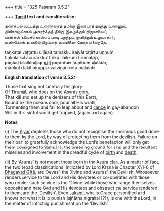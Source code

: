 +++
title = "325 Pasuram 3.5.2"

+++
**[Tamil](/definition/tamil#history "show Tamil definitions") text and transliteration:**

தண்கடல் வட்டத்து உள்ளாரைத் தமக்கு இரையாத் தடிந்து உண்ணும்,  
திண்கழல்கால் அசுரர்க்குத் தீங்கு இழைக்கும் திருமாலைப்,  
பண்கள் தலைக்கொள்ளப் பாடி பறந்தும் குனித்தும் உழலாதார்,  
மண்கொள் உலகில் பிறப்பார் வல்வினை மோத மலைந்தே.

taṇkaṭal vaṭṭattu uḷḷārait tamakku iraiyāt taṭintu uṇṇum,  
tiṇkaḻalkāl acurarkkut tīṅku iḻaikkum tirumālaip,  
paṇkaḷ talaikkoḷḷap [pāṭi](/definition/pati#vaishnavism "show pāṭi definitions") paṟantum kuṉittum uḻalātār,  
maṇkoḷ ulakil piṟappār valviṉai mōta malaintē.

**English translation of verse 3.5.2:**

Those that sing not tunefully the glory  
Of Tirumāl, who does on the Asurās gory,  
That kill and eat up the denizens of this Earth,  
Bound by the oceans cool, pour all His wrath,  
Tormenting them and fail to leap about and [dance](/definition/dance#history "show dance definitions") in gay-abandon  
Will in this sinful world get trapped, (again and again).

**Notes**

\(i\) The [Āḻvār](/definition/aḻvar#vaishnavism "show Āḻvār definitions") deplores those who do not recognise the enormous good done to them by the Lord, by way of protecting them from the devilish. Failure on their part to gratefully acknowledge the Lord’s benefaction will only get them consigned to [Saṃsāra](/definition/samsara#history "show Saṃsāra definitions"), the breeding ground for sins and the resultant miseries and involvement in the dreadful cycle of [birth](/definition/birth#history "show birth definitions") and [death](/definition/death#history "show death definitions").

\(ii\) By ‘Asuras’ is not meant those born in the Asura clan. As a matter of fact, the two broad classifications, indicated by Lord [Kṛṣṇa](/definition/krishna#vaishnavism "show Kṛṣṇa definitions") in Chapter XVI-6 of [Bhagavad Gītā](/definition/bhagavad-gita#vaishnavism "show Bhagavad Gītā definitions"), are ‘Devas’, the Divine and ‘Asuras’, the Devilish. Whosoever renders service to the Lord and His devotees or co-operates with those who render such service is the ‘Divine’ while those who range themselves opposite and hate God and His devotees and obstruct the service rendered to them, are the ‘Devilish’. Even [Lakṣmī](/definition/lakshmi#vaishnavism "show Lakṣmī definitions"), who is Grace personified and knows not what it is to punish (ajñātha nigrahai [?]), is one with the Lord, in the matter of inflicting punishment on the ‘Devilish’.



